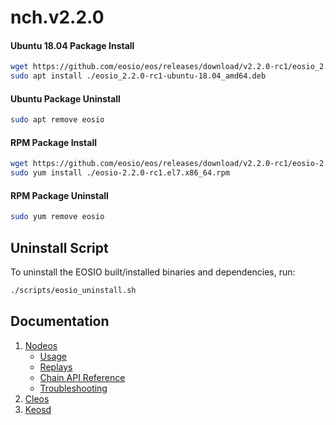 
# nch.v2.2.0

#### Ubuntu 18.04 Package Install
```sh
wget https://github.com/eosio/eos/releases/download/v2.2.0-rc1/eosio_2.2.0-rc1-ubuntu-18.04_amd64.deb
sudo apt install ./eosio_2.2.0-rc1-ubuntu-18.04_amd64.deb
```
#### Ubuntu Package Uninstall
```sh
sudo apt remove eosio
```

#### RPM Package Install
```sh
wget https://github.com/eosio/eos/releases/download/v2.2.0-rc1/eosio-2.2.0-rc1.el7.x86_64.rpm
sudo yum install ./eosio-2.2.0-rc1.el7.x86_64.rpm
```
#### RPM Package Uninstall
```sh
sudo yum remove eosio
```

## Uninstall Script
To uninstall the EOSIO built/installed binaries and dependencies, run:
```sh
./scripts/eosio_uninstall.sh
```

## Documentation
1. [Nodeos](http://eosio.github.io/eos/latest/nodeos/)
    - [Usage](http://eosio.github.io/eos/latest/nodeos/usage/index)
    - [Replays](http://eosio.github.io/eos/latest/nodeos/replays/index)
    - [Chain API Reference](http://eosio.github.io/eos/latest/nodeos/plugins/chain_api_plugin/api-reference/index)
    - [Troubleshooting](http://eosio.github.io/eos/latest/nodeos/troubleshooting/index)
1. [Cleos](http://eosio.github.io/eos/latest/cleos/)
1. [Keosd](http://eosio.github.io/eos/latest/keosd/)
